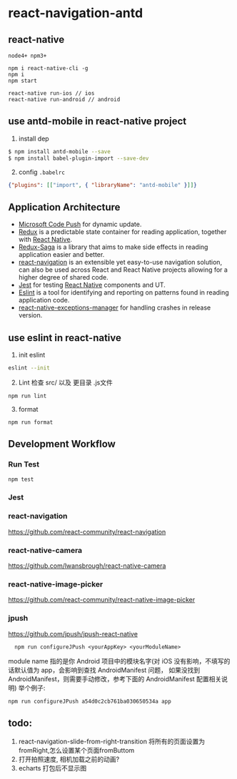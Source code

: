# react-navigation-antd

## react-native

```
node4+ npm3+

npm i react-native-cli -g
npm i
npm start

react-native run-ios // ios
react-native run-android // android
```


## use antd-mobile in react-native project

1. install dep

  ```bash
  $ npm install antd-mobile --save
  $ npm install babel-plugin-import --save-dev
  ```
2. config `.babelrc`

  ```json
  {"plugins": [["import", { "libraryName": "antd-mobile" }]]}
  ```

 ## Application Architecture

- [Microsoft Code Push](https://github.com/Microsoft/react-native-code-push) for dynamic update.
- [Redux](https://github.com/reactjs/redux) is a predictable state container for reading application, together with [React Native](https://github.com/facebook/react-native).
- [Redux-Saga](https://github.com/yelouafi/redux-saga/) is a library that aims to make side effects in reading application easier and better.
- [react-navigation](https://github.com/react-community/react-navigation) is an extensible yet easy-to-use navigation solution, can also be used across React and React Native projects allowing for a higher degree of shared code.
- [Jest](https://facebook.github.io/jest/) for testing [React Native](https://github.com/facebook/react-native) components and UT.
- [Eslint](https://github.com/eslint/eslint) is a tool for identifying and reporting on patterns found in reading application code.
- [react-native-exceptions-manager](https://github.com/Richard-Cao/react-native-exceptions-manager) for handling crashes in release version.


## use eslint in react-native

1. init eslint
```bash
eslint --init
```

2. Lint
检查 src/ 以及 更目录 .js文件

```shell
npm run lint
```
3. format
```
npm run format
```

## Development Workflow

### Run Test

```
npm test
```

### Jest

### react-navigation
https://github.com/react-community/react-navigation


### react-native-camera
https://github.com/lwansbrough/react-native-camera


### react-native-image-picker
https://github.com/react-community/react-native-image-picker


### jpush
https://github.com/jpush/jpush-react-native
```
  npm run configureJPush <yourAppKey> <yourModuleName>
```
module name 指的是你 Android 项目中的模块名字(对 iOS 没有影响，不填写的话默认值为 app，会影响到查找 AndroidManifest 问题，
如果没找到 AndroidManifest，则需要手动修改，参考下面的 AndroidManifest 配置相关说明)
举个例子:
```
npm run configureJPush a54d0c2cb761ba030650534a app
```

## todo:
1. react-navigation-slide-from-right-transition 将所有的页面设置为 fromRight,怎么设置某个页面fromButtom
1. 打开拍照速度, 相机加载之前的动画?
1. echarts 打包后不显示图